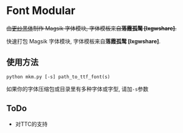 # Font Modular
~~由[更纱黑体](https://github.com/be5invis/Sarasa-Gothic)制作 Magsik 字体模块, 字体模板来自**落霞孤鹜 [lxgwshare]**.~~

快速打包 Magsik 字体模块, 字体模板来自**落霞孤鹜 [lxgwshare]**.

## 使用方法

```shell
python mkm.py [-s] path_to_ttf_font(s)
```

如果你的字体压缩包或目录里有多种字体或字型, 请加```-s```参数


## ToDo
- 对TTC的支持